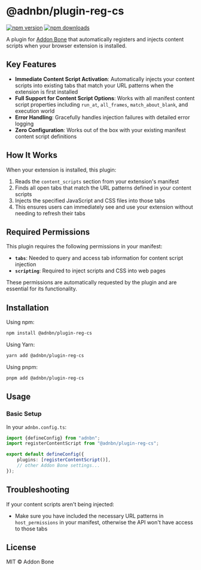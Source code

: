 # @adnbn/plugin-reg-cs

[![npm version](https://img.shields.io/npm/v/@adnbn/plugin-reg-cs.svg)](https://www.npmjs.com/package/@adnbn/plugin-reg-cs)
[![npm downloads](https://img.shields.io/npm/dm/@adnbn/plugin-reg-cs.svg)](https://www.npmjs.com/package/@adnbn/plugin-reg-cs)

A plugin for [Addon Bone](https://github.com/addonbone) that automatically registers and injects content scripts when your browser extension is installed.

## Key Features

- **Immediate Content Script Activation**: Automatically injects your content scripts into existing tabs that match your URL patterns when the extension is first installed
- **Full Support for Content Script Options**: Works with all manifest content script properties including `run_at`, `all_frames`, `match_about_blank`, and execution world
- **Error Handling**: Gracefully handles injection failures with detailed error logging
- **Zero Configuration**: Works out of the box with your existing manifest content script definitions

## How It Works

When your extension is installed, this plugin:

1. Reads the `content_scripts` section from your extension's manifest
2. Finds all open tabs that match the URL patterns defined in your content scripts
3. Injects the specified JavaScript and CSS files into those tabs
4. This ensures users can immediately see and use your extension without needing to refresh their tabs

## Required Permissions

This plugin requires the following permissions in your manifest:

- **`tabs`**: Needed to query and access tab information for content script injection
- **`scripting`**: Required to inject scripts and CSS into web pages

These permissions are automatically requested by the plugin and are essential for its functionality.

## Installation

Using npm:

```bash
npm install @adnbn/plugin-reg-cs
```

Using Yarn:

```bash
yarn add @adnbn/plugin-reg-cs
```

Using pnpm:

```bash
pnpm add @adnbn/plugin-reg-cs
```

## Usage

### Basic Setup

In your `adnbn.config.ts`:

```ts
import {defineConfig} from "adnbn";
import registerContentScript from "@adnbn/plugin-reg-cs";

export default defineConfig({
    plugins: [registerContentScript()],
    // other Addon Bone settings...
});
```


## Troubleshooting

If your content scripts aren't being injected:

- Make sure you have included the necessary URL patterns in `host_permissions` in your manifest, otherwise the API won't have access to those tabs


## License

MIT © Addon Bone